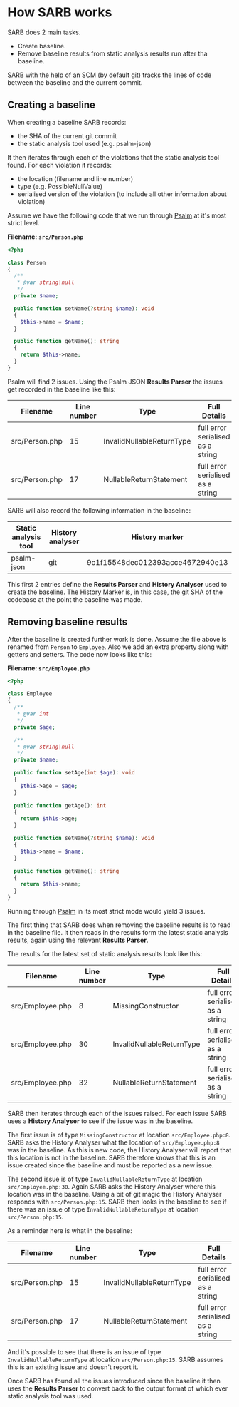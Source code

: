 # How SARB works

SARB does 2 main tasks.

 - Create baseline.
 - Remove baseline results from static analysis results run after tha baseline.

SARB with the help of an SCM (by default git) tracks the lines of code between the baseline and the current commit.


## Creating a baseline

When creating a baseline SARB records:
  - the SHA of the current git commit
  - the static analysis tool used (e.g. psalm-json)

It then iterates through each of the violations that the static analysis tool found.
For each violation it records:
 - the location (filename and line number)
 - type (e.g. PossibleNullValue)
 - serialised version of the violation (to include all other information about violation)


Assume we have the following code that we run through [Psalm](https://getpsalm.org/r/23e7f1edb2) at it's most strict level.

**Filename: `src/Person.php`**

```php
<?php

class Person
{
  /**
   * @var string|null
   */
  private $name;

  public function setName(?string $name): void
  {
    $this->name = $name;
  }

  public function getName(): string
  {
    return $this->name;
  }
}
```

Psalm will find 2 issues. Using the Psalm JSON **Results Parser** the issues get recorded in the baseline like this:

Filename | Line number | Type | Full Details
---------|-------------|------|-------------
src/Person.php|15|InvalidNullableReturnType| full error serialised as a string
src/Person.php|17|NullableReturnStatement| full error serialised as a string


SARB will also record the following information in the baseline:

Static analysis tool|History analyser|History marker
--------------------|----------------|--------------
psalm-json|git|9c1f15548dec012393acce4672940e13

This first 2 entries define the **Results Parser** and **History Analyser** used to create the baseline.
The History Marker is, in this case, the git SHA of the codebase at the point the baseline was made.

## Removing baseline results

After the baseline is created further work is done. Assume the file above is renamed from `Person` to `Employee`.
Also we add an extra property along with getters and setters.  The code now looks like this:

**Filename: `src/Employee.php`**

```php
<?php

class Employee
{
  /**
   * @var int
   */
  private $age;

  /**
   * @var string|null
   */
  private $name;

  public function setAge(int $age): void
  {
    $this->age = $age;
  }

  public function getAge(): int
  {
    return $this->age;
  }

  public function setName(?string $name): void
  {
    $this->name = $name;
  }

  public function getName(): string
  {
    return $this->name;
  }
}
```

Running through [Psalm](https://getpsalm.org/r/87a57f213c) in its most strict mode would yield 3 issues.

The first thing that SARB does when removing the baseline results is to read in the baseline file.
It then reads in the results form the latest static analysis results, again using the relevant **Results Parser**.

The results for the latest set of static analysis results look like this:

Filename | Line number | Type | Full Details
---------|-------------|------|-------------
src/Employee.php|8|MissingConstructor| full error serialised as a string
src/Employee.php|30|InvalidNullableReturnType| full error serialised as a string
src/Employee.php|32|NullableReturnStatement| full error serialised as a string

SARB then iterates through each of the issues raised.
For each issue SARB uses a **History Analyser** to see if the issue was in the baseline.

The first issue is of type `MissingConstructor` at location `src/Employee.php:8`.
SARB asks the History Analyser what the location of `src/Employee.php:8` was in the baseline.
As this is new code, the History Analyser will report that this location is not in the baseline.
SARB therefore knows that this is an issue created since the baseline and must be reported as a new issue.

The second issue is of type `InvalidNullableReturnType` at location `src/Employee.php:30`.
Again SARB asks the History Analyser where this location was in the baseline.
Using a bit of git magic the History Analyser responds with `src/Person.php:15`.
SARB then looks in the baseline to see if there was an issue of type `InvalidNullableReturnType` at location `src/Person.php:15`.

As a reminder here is what in the baseline:

Filename | Line number | Type | Full Details
---------|-------------|------|-------------
src/Person.php|15|InvalidNullableReturnType| full error serialised as a string
src/Person.php|17|NullableReturnStatement| full error serialised as a string

And it's possible to see that there is an issue of type `InvalidNullableReturnType` at location `src/Person.php:15`.
SARB assumes this is an existing issue and doesn't report it.

Once SARB has found all the issues introduced since the baseline it then uses
the **Results Parser** to convert back to the output format of which ever static analysis tool was used.


